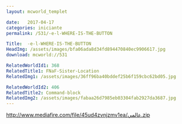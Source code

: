 ```yaml
---
layout: mcworld_templet

date:   2017-04-17
categories: iniciante
permalink: /531/-e-l-WHERE-IS-THE-BUTTON

Title:  -e-l-WHERE-IS-THE-BUTTON
HeadImg: /assets/images/bfa06ada8d34fd894470840ec9906617.jpg
download: mcworld://531

RelatedWorldId1: 368
RelatedTitle1: FNaF-Sister-Location
RelatedImg1: /assets/images/36ff96ba40bddef25b6f159cbc62bd05.jpg

RelatedWorldId2: 406
RelatedTitle2: Command-block
RelatedImg2: /assets/images/fabaa26d7985eb03304fab2927da3687.jpg
---
```

http://www.mediafire.com/file/45ud4zvnjzmv1ea/عالمي.zip
	